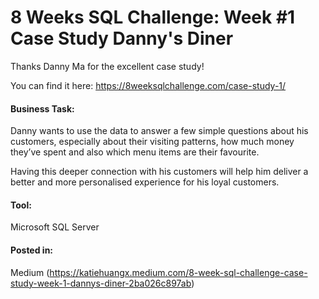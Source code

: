 # 8 Weeks SQL Challenge: Week #1 Case Study Danny's Diner

Thanks Danny Ma for the excellent case study! 

You can find it here: https://8weeksqlchallenge.com/case-study-1/

#### Business Task:
Danny wants to use the data to answer a few simple questions about his customers, especially about their visiting patterns, how much money they’ve spent and also which menu items are their favourite. 

Having this deeper connection with his customers will help him deliver a better and more personalised experience for his loyal customers.

#### Tool:
Microsoft SQL Server

#### Posted in:

Medium (https://katiehuangx.medium.com/8-week-sql-challenge-case-study-week-1-dannys-diner-2ba026c897ab)

